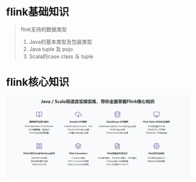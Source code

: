 # flink基础知识

> flink支持的数据类型
> 1. Java的基本类型及包装类型
> 2. Java tuple 及 pojo
> 3. Scala的case class 与 tuple

# flink核心知识
![img.png](assets/img.png)

